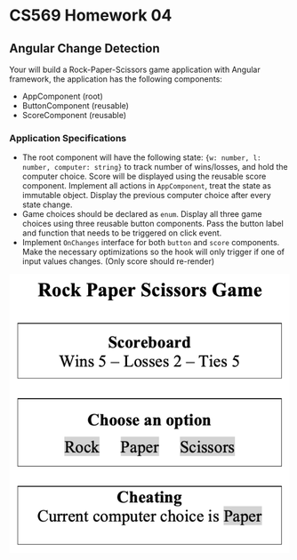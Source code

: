 # CS569 Homework 04
## Angular Change Detection
Your will build a Rock-Paper-Scissors game application with Angular framework, the application has the following components:  
* AppComponent (root)
* ButtonComponent (reusable)
* ScoreComponent (reusable)
    
### Application Specifications
* The root component will have the following state: `{w: number, l: number, computer: string}` to track number of wins/losses, and hold the computer choice. Score will be displayed using the reusable score component. Implement all actions in `AppComponent`, treat the state as immutable object. Display the previous computer choice after every state change.
* Game choices should be declared as `enum`.  Display all three game choices using three reusable button components. Pass the button label and function that needs to be triggered on click event.
* Implement `OnChanges` interface for both `button` and `score` components. Make the necessary optimizations so the hook will only trigger if one of input values changes. (Only score should re-render)
  
<p align="center">
  <img src="./app-snapshot.png" />
</p>
